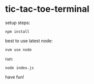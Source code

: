 # tic-tac-toe-terminal

setup steps:

```
npm install
```
best to use latest node:
```
nvm use node
```
run:
```
node index.js
```
have fun!

